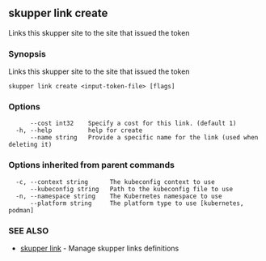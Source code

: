 ## skupper link create

Links this skupper site to the site that issued the token

### Synopsis

Links this skupper site to the site that issued the token

```
skupper link create <input-token-file> [flags]
```

### Options

```
      --cost int32    Specify a cost for this link. (default 1)
  -h, --help          help for create
      --name string   Provide a specific name for the link (used when deleting it)
```

### Options inherited from parent commands

```
  -c, --context string      The kubeconfig context to use
      --kubeconfig string   Path to the kubeconfig file to use
  -n, --namespace string    The Kubernetes namespace to use
      --platform string     The platform type to use [kubernetes, podman]
```

### SEE ALSO

* [skupper link](skupper_link.md)	 - Manage skupper links definitions

